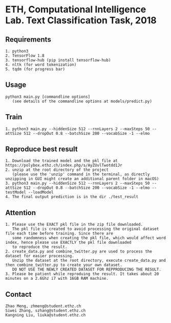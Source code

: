 # ETH, Computational Intelligence Lab. Text Classification Task, 2018

## Requirements 
    1. python3
    2. TensorFlow 1.8
    3. tensorflow-hub (pip install tensorflow-hub)
    4. nltk (for word tokenization)
    5. tqdm (for progress bar)

## Usage
	python3 main.py [commandline options]
       (see details of the commandline options at models/predict.py)

## Train
    1. python3 main.py --hiddenSize 512 --rnnLayers 2 --maxSteps 50 --attSize 512 --dropOut 0.8 --batchSize 200 --vocabSize -1 --elmo

## Reproduce best result
    1. Download the trained model and the pkl file at https://polybox.ethz.ch/index.php/s/AyZUvlTwotdd1Jr
    2. unzip at the root directory of the project 
       (please use the 'unzip' command in the terminal, as directly unzipping in GUI might create an additional parent folder in macOS)
    3. python3 main.py --hiddenSize 512 --rnnLayers 2 --maxSteps 50 --attSize 512 --dropOut 0.8 --batchSize 200 --vocabSize -1 --elmo --testModel --loadModel
    4. The final output prediction is in the dir ./test_result

## Attention
    1. Please use the EXACT pkl file in the zip file downloaded.
       The pkl file is created to avoid processing the original dataset file each time before training. Since there are
       some randomness when creating the pkl file, which would affect word index, hence please use EXACTLY the pkl file downloaded
       to reproduce the result.
    2. create_data.py and combine_twitter.py are used to process the dataset for easier processing.
       Unzip the dataset at the root directory, execute create_data.py and then combine_twitter.py to create your own dataset.
       DO NOT USE THE NEWLY CREATED DATASET FOR REPPRODUCING THE RESULT.
    3. Please be patient while reproduing the result. It takes about 20 minutes on a 2.6Ghz i7 with 16GB RAM machine.

## Contact
    Zhao Meng, zhmeng@student.ethz.ch
    Siwei Zhang, szhang@student.ethz.ch
    Kangning Liu, liuka@student.ethz.ch
